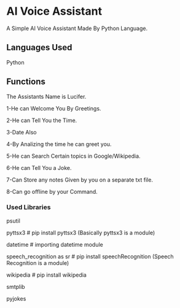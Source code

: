 
# AI Voice Assistant

A Simple AI Voice Assistant Made By Python Language.



## Languages Used
Python
## Functions
The Assistants Name is Lucifer.

1-He can Welcome You By Greetings.

2-He can Tell You the Time.

3-Date Also

4-By Analizing the time he can greet you.

5-He can Search Certain topics in Google/Wikipedia.

6-He can  Tell You a Joke.

7-Can Store any notes Given by you on a separate txt file.

8-Can go offline by your Command.

### Used Libraries

psutil

pyttsx3  # pip install pyttsx3 (Basically pyttsx3 is a module)

datetime  # importing datetime module

speech_recognition as sr  # pip install speechRecognition (Speech Recognition is a module)

wikipedia  # pip install wikipedia

smtplib

pyjokes  
